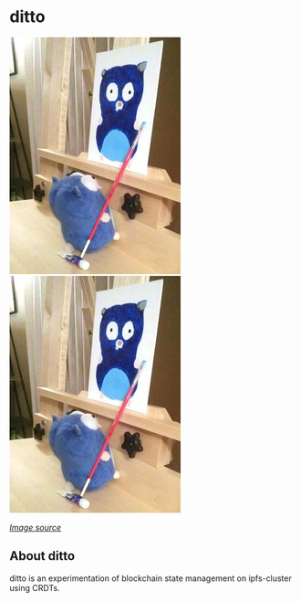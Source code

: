 # ditto

![ditto](images/ditto.jpg)
![ditto](images/ditto.jpg)

[*Image source*](https://blog.golang.org/gopher)

## About ditto

ditto is an experimentation of blockchain state management on ipfs-cluster using CRDTs.
